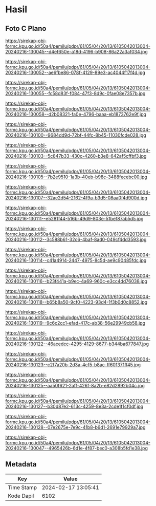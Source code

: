 # Hasil

## Foto C Plano

https://sirekap-obj-formc.kpu.go.id/50a4/pemilu/pdpr/61/05/04/20/13/6105042013004-20240216-130045--d4ef650e-a18d-4196-b908-86a22a3af034.jpg

https://sirekap-obj-formc.kpu.go.id/50a4/pemilu/pdpr/61/05/04/20/13/6105042013004-20240216-130052--ae6fbe86-078f-4129-89e3-ac4044f17f4d.jpg

https://sirekap-obj-formc.kpu.go.id/50a4/pemilu/pdpr/61/05/04/20/13/6105042013004-20240216-130055--fc58d83f-f084-47f3-8d9c-0fae08e7357b.jpg

https://sirekap-obj-formc.kpu.go.id/50a4/pemilu/pdpr/61/05/04/20/13/6105042013004-20240216-130058--d2b08321-fa0e-4796-baaa-eb1873762e9f.jpg

https://sirekap-obj-formc.kpu.go.id/50a4/pemilu/pdpr/61/05/04/20/13/6105042013004-20240216-130100--9684dd9d-72bf-44fc-8b45-11030fcde028.jpg

https://sirekap-obj-formc.kpu.go.id/50a4/pemilu/pdpr/61/05/04/20/13/6105042013004-20240216-130103--5c847b33-430c-4260-b3e8-642af5cffbf3.jpg

https://sirekap-obj-formc.kpu.go.id/50a4/pemilu/pdpr/61/05/04/20/13/6105042013004-20240216-130105--7b2e9510-1a3b-40eb-b98c-3488fecebc00.jpg

https://sirekap-obj-formc.kpu.go.id/50a4/pemilu/pdpr/61/05/04/20/13/6105042013004-20240216-130107--32ae2d54-2162-4f9a-b3d5-08aa0f4d900d.jpg

https://sirekap-obj-formc.kpu.go.id/50a4/pemilu/pdpr/61/05/04/20/13/6105042013004-20240216-130111--e5281f44-516b-49d9-803e-51bef87ab5d5.jpg

https://sirekap-obj-formc.kpu.go.id/50a4/pemilu/pdpr/61/05/04/20/13/6105042013004-20240216-130112--3c588b61-32c6-4baf-8ad0-049cf4dd3593.jpg

https://sirekap-obj-formc.kpu.go.id/50a4/pemilu/pdpr/61/05/04/20/13/6105042013004-20240216-130114--c41a4914-2447-4975-8c5d-ae9c90485fdc.jpg

https://sirekap-obj-formc.kpu.go.id/50a4/pemilu/pdpr/61/05/04/20/13/6105042013004-20240216-130116--b23f441a-b9ec-4a69-960c-e3cc4dd76038.jpg

https://sirekap-obj-formc.kpu.go.id/50a4/pemilu/pdpr/61/05/04/20/13/6105042013004-20240216-130118--b65b8a50-9cf0-4223-93d4-1f3b0d0c8852.jpg

https://sirekap-obj-formc.kpu.go.id/50a4/pemilu/pdpr/61/05/04/20/13/6105042013004-20240216-130119--9c6c2cc1-efad-417c-ab38-56e29949cb58.jpg

https://sirekap-obj-formc.kpu.go.id/50a4/pemilu/pdpr/61/05/04/20/13/6105042013004-20240216-130122--46acedcc-4295-4129-8677-b344ba677847.jpg

https://sirekap-obj-formc.kpu.go.id/50a4/pemilu/pdpr/61/05/04/20/13/6105042013004-20240216-130123--c2f7a20b-2d3a-4cf5-b8ac-ff601371ff45.jpg

https://sirekap-obj-formc.kpu.go.id/50a4/pemilu/pdpr/61/05/04/20/13/6105042013004-20240216-130125--aa50f621-2aff-426f-8a2b-e82d2892b04c.jpg

https://sirekap-obj-formc.kpu.go.id/50a4/pemilu/pdpr/61/05/04/20/13/6105042013004-20240216-130127--b30d87e2-613c-4259-8e3a-2cde1f1cf0df.jpg

https://sirekap-obj-formc.kpu.go.id/50a4/pemilu/pdpr/61/05/04/20/13/6105042013004-20240216-130128--07e2675e-7e9c-41b8-b6d1-2691e79929a7.jpg

https://sirekap-obj-formc.kpu.go.id/50a4/pemilu/pdpr/61/05/04/20/13/6105042013004-20240216-130047--4965426b-6d1e-4f87-bec0-a308b5fd1e38.jpg


## Metadata

| Key        | Value               |
| ---------- | ------------------- |
| Time Stamp | 2024-02-17 13:05:41 |
| Kode Dapil | 6102                |



